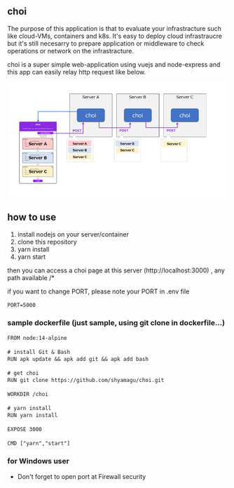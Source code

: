## choi

The purpose of this application is that to evaluate your infrastracture such like cloud-VMs, containers and k8s.
It's easy to deploy cloud infrastraucre but it's still necesarry to prepare application or middleware to check operations or network on the infrastracture.

choi is a super simple web-application using vuejs and node-express and this app can easily relay http request like below.

![choi overview](./choi_overview.png)

## how to use

1. install nodejs on your server/container
2. clone this repository
3. yarn install
4. yarn start

then you can access a choi page at this server (http://localhost:3000) , any path available /*

if you want to change PORT, please note your PORT in .env file
````
PORT=5000
````

### sample dockerfile (just sample, using git clone in dockerfile...)
````
FROM node:14-alpine

# install Git & Bash
RUN apk update && apk add git && apk add bash

# get choi
RUN git clone https://github.com/shyamagu/choi.git

WORKDIR /choi

# yarn install
RUN yarn install

EXPOSE 3000

CMD ["yarn","start"]
````

### for Windows user

- Don't forget to open port at Firewall security

